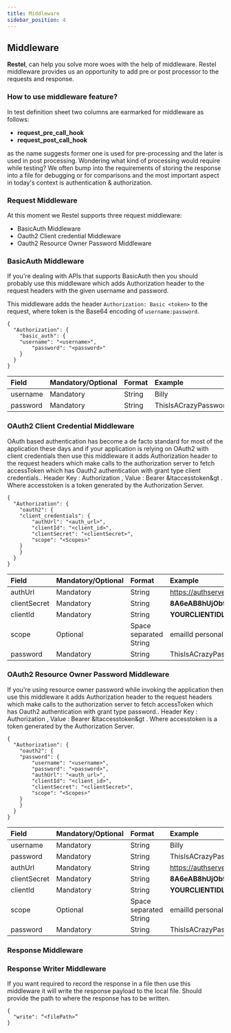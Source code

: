 ```yaml
---
title: Middleware
sidebar_position: 4
---
```


## Middleware

**Restel**, can help you solve more woes with the help of middleware. Restel middleware provides us an opportunity to add pre or post processor to the requests and response. 

### How to use middleware feature?
In test definition sheet two columns are earmarked for middleware as follows:

* **request_pre_call_hook** 
* **request_post_call_hook**

as the name suggests former one is used for pre-processing and the later is used in post processing. Wondering what kind of processing would require while testing? We often bump into the requirements of storing the response into a file for debugging or for comparisons and the most important aspect in today's context is authentication & authorization. 

### Request Middleware
At this moment we Restel supports three request middleware:

* BasicAuth Middleware 
* Oauth2 Client credential Middleware
* Oauth2 Resource Owner Password Middleware

### BasicAuth Middleware

If you're dealing with APIs that supports BasicAuth then you should probably use this middleware which adds Authorization header to the request headers with the given username and password.

This middleware adds the header `Authorization: Basic <token>` to the request, where token is the Base64 encoding of `username:password`. 

```
{
  "Authorization": {
	"basic_auth": {
  	"username": "<username>",
    	"password": "<password>"
	}
  }
}
```

| Field | Mandatory/Optional | Format | Example
| :- | :- | :- | :-
| username | Mandatory | String | Billy
| password | Mandatory | String | ThisIsACrazyPassword


### OAuth2 Client Credential Middleware
OAuth based authentication has become a de facto standard for most of the application these days and if your application is relying on OAuth2 with client credentials then use this middleware it adds Authorization header to the request headers which make calls to the authorization server to fetch accessToken which has Oauth2 authentication with grant type client credentials.. Header Key : Authorization , Value : Bearer &ltaccesstoken&gt . Where accesstoken is a token generated by the Authorization Server. 

```
{
  "Authorization": {
	"oauth2": {
  	"client_credentials": {
    	"authUrl": "<auth_url>",
    	"clientId": "<client_id>",
    	"clientSecret": "<clientSecret>",
    	"scope": "<Scopes>"
  	}
	}
  }
}

```

| Field | Mandatory/Optional | Format | Example
| :- | :- | :- | :-
| authUrl | Mandatory | String | https://authserver.com/v1/token
| clientSecret | Mandatory | String | **8A6eAB8hUjOb9w5hWCT6CndX5FY0gFomfRMvv65jDON'TEXPOSEYOURSECERETSANYWHERE**
| clientId | Mandatory | String | **YOURCLIENTIDLIKE0oa10nhj6gkhyPLXb4x9**
| scope | Optional | Space separated String | emailId personal groups
| password | Mandatory | String | ThisIsACrazyPassword

### OAuth2 Resource Owner Password Middleware
If you're using resource owner password while invoking the application then use this middleware it adds Authorization header to the request headers which make calls to the authorization server to fetch accessToken which has Oauth2 authentication with grant type password.. Header Key : Authorization , Value : Bearer &ltaccesstoken&gt . Where accesstoken is a token generated by the Authorization Server.

```
{
  "Authorization": {
	"oauth2": {
  	"password": {
    	"username": "<username>",
    	"password": "<password>",
    	"authUrl": "<auth_url>",
    	"clientId": "<client_id>",
    	"clientSecret": "<clientSecret>",
    	"scope": "<Scopes>"
  	}
	}
  }
}
```

| Field | Mandatory/Optional | Format | Example
| :- | :- | :- | :-
| username | Mandatory | String | Billy
| password | Mandatory | String | ThisIsACrazyPassword
| authUrl | Mandatory | String | https://authserver.com/v1/token
| clientSecret | Mandatory | String | **8A6eAB8hUjOb9w5hWCT6CndX5FY0gFomfRMvv65jDON'TEXPOSEYOURSECERETSANYWHERE**
| clientId | Mandatory | String | **YOURCLIENTIDLIKE0oa10nhj6gkhyPLXb4x9**
| scope | Optional | Space separated String | emailId personal groups
| password | Mandatory | String | ThisIsACrazyPassword


### Response Middleware

### Response Writer Middleware
If you want required to record the response in a file then use this middleware it will write the response payload to the local file. Should provide the path to where the response has to be written.

```
{
  "write": “<filePath>”
}
```